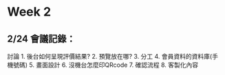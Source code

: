 # Week 2

## 2/24 會議記錄：
討論
    1.	後台如何呈現評價結果?
    2.	預覽放在哪?
    3.	分工
    4.	會員資料的資料庫(手機號碼)
    5.	畫面設計
    6.	沒機台怎麼印QRcode 
    7.	確認流程
    8.	客製化內容
 

